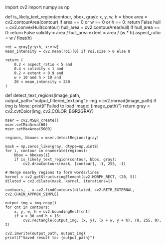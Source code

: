 import cv2
import numpy as np

def is_likely_text_region(contour, bbox, gray):
    x, y, w, h = bbox
    area = cv2.contourArea(contour)
    if area == 0 or w == 0 or h == 0:
        return False
    hull = cv2.convexHull(contour)
    hull_area = cv2.contourArea(hull)
    if hull_area == 0:
        return False
    solidity = area / hull_area
    extent = area / (w * h)
    aspect_ratio = w / float(h)

    roi = gray[y:y+h, x:x+w]
    mean_intensity = cv2.mean(roi)[0] if roi.size > 0 else 0

    return (
        0.2 < aspect_ratio < 5 and
        0.4 < solidity < 1 and
        0.2 < extent < 0.9 and
        w > 10 and h > 10 and
        20 < mean_intensity < 240
    )

def detect_text_regions(image_path, output_path="output_filtered_text.png"):
    img = cv2.imread(image_path)
    if img is None:
        print(f"Failed to load image: {image_path}")
        return
    gray = cv2.cvtColor(img, cv2.COLOR_BGR2GRAY)

    mser = cv2.MSER_create()
    mser.setMinArea(60)
    mser.setMaxArea(5000)

    regions, bboxes = mser.detectRegions(gray)

    mask = np.zeros_like(gray, dtype=np.uint8)
    for i, contour in enumerate(regions):
        bbox = bboxes[i]
        if is_likely_text_region(contour, bbox, gray):
            cv2.drawContours(mask, [contour], -1, 255, -1)

    # Merge nearby regions to form words/lines
    kernel = cv2.getStructuringElement(cv2.MORPH_RECT, (20, 5))
    dilated = cv2.dilate(mask, kernel, iterations=1)

    contours, _ = cv2.findContours(dilated, cv2.RETR_EXTERNAL, cv2.CHAIN_APPROX_SIMPLE)

    output_img = img.copy()
    for cnt in contours:
        x, y, w, h = cv2.boundingRect(cnt)
        if w > 30 and h > 15:
            cv2.rectangle(output_img, (x, y), (x + w, y + h), (0, 255, 0), 2)

    cv2.imwrite(output_path, output_img)
    print(f"Saved result to: {output_path}")